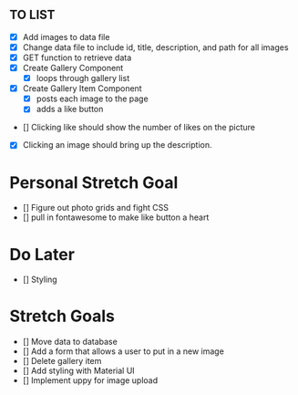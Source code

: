 ## TO LIST

- [x] Add images to data file
- [x] Change data file to include id, title, description, and path for all images
- [x] GET function to retrieve data
- [x] Create Gallery Component
  - [x] loops through gallery list
- [x] Create Gallery Item Component
  - [x] posts each image to the page
  - [x] adds a like button
- [] Clicking like should show the number of likes on the picture
- [x] Clicking an image should bring up the description.

# Personal Stretch Goal

- [] Figure out photo grids and fight CSS
- [] pull in fontawesome to make like button a heart

# Do Later

- [] Styling

# Stretch Goals

- [] Move data to database
- [] Add a form that allows a user to put in a new image
- [] Delete gallery item
- [] Add styling with Material UI
- [] Implement uppy for image upload

